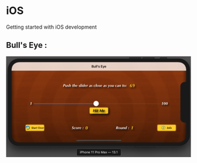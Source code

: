 # iOS
Getting started with iOS development

## Bull's Eye :
![Game](https://github.com/thepanshuyadav/iOS/blob/master/BullsEye/BullsEye/Assets.xcassets/Screenshot%202019-11-12%20at%2010.27.27%20AM.png)
